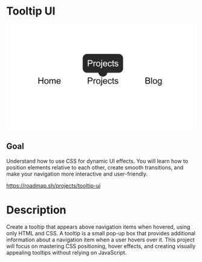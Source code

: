 # Tooltip UI

![Tooltip UI](./Tooltip%20screenshot.png)

## Goal

Understand how to use CSS for dynamic UI effects. You will learn how to position elements relative to each other, create smooth transitions, and make your navigation more interactive and user-friendly.

https://roadmap.sh/projects/tooltip-ui

# Description

Create a tooltip that appears above navigation items when hovered, using only HTML and CSS. A tooltip is a small pop-up box that provides additional information about a navigation item when a user hovers over it. This project will focus on mastering CSS positioning, hover effects, and creating visually appealing tooltips without relying on JavaScript.
